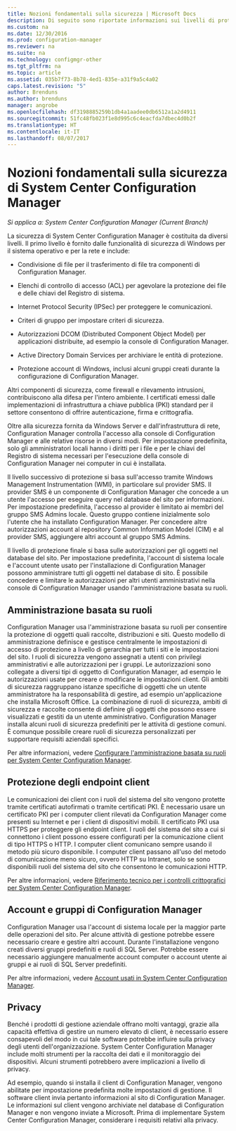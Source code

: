 ```yaml
---
title: Nozioni fondamentali sulla sicurezza | Microsoft Docs
description: Di seguito sono riportate informazioni sui livelli di protezione per System Center Configuration Manager.
ms.custom: na
ms.date: 12/30/2016
ms.prod: configuration-manager
ms.reviewer: na
ms.suite: na
ms.technology: configmgr-other
ms.tgt_pltfrm: na
ms.topic: article
ms.assetid: 035b7f73-8b78-4ed1-835e-a31f9a5c4a02
caps.latest.revision: "5"
author: Brenduns
ms.author: brenduns
manager: angrobe
ms.openlocfilehash: df3198885259b1db4a1aadee0db6512a1a2d4911
ms.sourcegitcommit: 51fc48fb023f1e8d995c6c4eacfda7dbec4d0b2f
ms.translationtype: HT
ms.contentlocale: it-IT
ms.lasthandoff: 08/07/2017
---
```

# <a name="fundamentals-of-security-for-system-center-configuration-manager"></a>Nozioni fondamentali sulla sicurezza di System Center Configuration Manager

*Si applica a: System Center Configuration Manager (Current Branch)*

La sicurezza di System Center Configuration Manager è costituita da diversi livelli. Il primo livello è fornito dalle funzionalità di sicurezza di Windows per il sistema operativo e per la rete e include:  

-   Condivisione di file per il trasferimento di file tra componenti di Configuration Manager.  

-   Elenchi di controllo di accesso (ACL) per agevolare la protezione dei file e delle chiavi del Registro di sistema.  

-   Internet Protocol Security (IPSec) per proteggere le comunicazioni.  

-   Criteri di gruppo per impostare criteri di sicurezza.  

-   Autorizzazioni DCOM (Distributed Component Object Model) per applicazioni distribuite, ad esempio la console di Configuration Manager.  

-   Active Directory Domain Services per archiviare le entità di protezione.  

-   Protezione account di Windows, inclusi alcuni gruppi creati durante la configurazione di Configuration Manager.  

Altri componenti di sicurezza, come firewall e rilevamento intrusioni, contribuiscono alla difesa per l'intero ambiente. I certificati emessi dalle implementazioni di infrastruttura a chiave pubblica (PKI) standard per il settore consentono di offrire autenticazione, firma e crittografia.  

Oltre alla sicurezza fornita da Windows Server e dall'infrastruttura di rete, Configuration Manager controlla l'accesso alla console di Configuration Manager e alle relative risorse in diversi modi. Per impostazione predefinita, solo gli amministratori locali hanno i diritti per i file e per le chiavi del Registro di sistema necessari per l'esecuzione della console di Configuration Manager nei computer in cui è installata.  

Il livello successivo di protezione si basa sull'accesso tramite Windows Management Instrumentation (WMI), in particolare sul provider SMS. Il provider SMS è un componente di Configuration Manager che concede a un utente l'accesso per eseguire query nel database del sito per informazioni. Per impostazione predefinita, l'accesso al provider è limitato ai membri del gruppo SMS Admins locale. Questo gruppo contiene inizialmente solo l'utente che ha installato Configuration Manager. Per concedere altre autorizzazioni account al repository Common Information Model (CIM) e al provider SMS, aggiungere altri account al gruppo SMS Admins.  

Il livello di protezione finale si basa sulle autorizzazioni per gli oggetti nel database del sito. Per impostazione predefinita, l'account di sistema locale e l'account utente usato per l'installazione di Configuration Manager possono amministrare tutti gli oggetti nel database di sito. È possibile concedere e limitare le autorizzazioni per altri utenti amministrativi nella console di Configuration Manager usando l'amministrazione basata su ruoli.  



## <a name="role-based-administration"></a>Amministrazione basata su ruoli  
 Configuration Manager usa l'amministrazione basata su ruoli per consentire la protezione di oggetti quali raccolte, distribuzioni e siti. Questo modello di amministrazione definisce e gestisce centralmente le impostazioni di accesso di protezione a livello di gerarchia per tutti i siti e le impostazioni del sito. I ruoli di sicurezza vengono assegnati a utenti con privilegi amministrativi e alle autorizzazioni per i gruppi. Le autorizzazioni sono collegate a diversi tipi di oggetto di Configuration Manager, ad esempio le autorizzazioni usate per creare o modificare le impostazioni client. Gli ambiti di sicurezza raggruppano istanze specifiche di oggetti che un utente amministratore ha la responsabilità di gestire, ad esempio un'applicazione che installa Microsoft Office. La combinazione di ruoli di sicurezza, ambiti di sicurezza e raccolte consente di definire gli oggetti che possono essere visualizzati e gestiti da un utente amministrativo. Configuration Manager installa alcuni ruoli di sicurezza predefiniti per le attività di gestione comuni. È comunque possibile creare ruoli di sicurezza personalizzati per supportare requisiti aziendali specifici.  

 Per altre informazioni, vedere [Configurare l'amministrazione basata su ruoli per System Center Configuration Manager](../../core/servers/deploy/configure/configure-role-based-administration.md).  

## <a name="securing-client-endpoints"></a>Protezione degli endpoint client  
 Le comunicazioni dei client con i ruoli del sistema del sito vengono protette tramite certificati autofirmati o tramite certificati PKI. È necessario usare un certificato PKI per i computer client rilevati da Configuration Manager come presenti su Internet e per i client di dispositivi mobili. Il certificato PKI usa HTTPS per proteggere gli endpoint client. I ruoli del sistema del sito a cui si connettono i client possono essere configurati per la comunicazione client di tipo HTTPS o HTTP. I computer client comunicano sempre usando il metodo più sicuro disponibile. I computer client passano all'uso del metodo di comunicazione meno sicuro, ovvero HTTP su Intranet, solo se sono disponibili ruoli del sistema del sito che consentono le comunicazioni HTTP.  

 Per altre informazioni, vedere [Riferimento tecnico per i controlli crittografici per System Center Configuration Manager](../../protect/deploy-use/cryptographic-controls-technical-reference.md).  

## <a name="configuration-manager-accounts-and-groups"></a>Account e gruppi di Configuration Manager  
 Configuration Manager usa l'account di sistema locale per la maggior parte delle operazioni del sito. Per alcune attività di gestione potrebbe essere necessario creare e gestire altri account. Durante l'installazione vengono creati diversi gruppi predefiniti e ruoli di SQL Server. Potrebbe essere necessario aggiungere manualmente account computer o account utente ai gruppi e ai ruoli di SQL Server predefiniti.  

 Per altre informazioni, vedere [Account usati in System Center Configuration Manager](../../core/plan-design/hierarchy/accounts.md).  

## <a name="privacy"></a>Privacy  
 Benché i prodotti di gestione aziendale offrano molti vantaggi, grazie alla capacità effettiva di gestire un numero elevato di client, è necessario essere consapevoli del modo in cui tale software potrebbe influire sulla privacy degli utenti dell'organizzazione. System Center Configuration Manager include molti strumenti per la raccolta dei dati e il monitoraggio dei dispositivi. Alcuni strumenti potrebbero avere implicazioni a livello di privacy.  

 Ad esempio, quando si installa il client di Configuration Manager, vengono abilitate per impostazione predefinita molte impostazioni di gestione. Il software client invia pertanto informazioni al sito di Configuration Manager. Le informazioni sul client vengono archiviate nel database di Configuration Manager e non vengono inviate a Microsoft. Prima di implementare System Center Configuration Manager, considerare i requisiti relativi alla privacy.  
